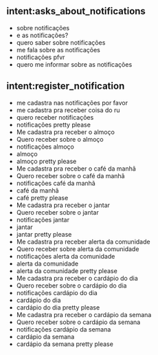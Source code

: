 ## intent:asks_about_notifications
- sobre notificações
- e as notificações?
- quero saber sobre notificações
- me fala sobre as notificações
- notificações pfvr
- quero me informar sobre as notificações

## intent:register_notification
- me cadastra nas notificações por favor
- me cadastra pra receber coisa do ru
- quero receber notificações
- notificações pretty please
- Me cadastra pra receber o almoço
- Quero receber sobre o almoço
- notificações almoço
- almoço
- almoço pretty please
- Me cadastra pra receber o café da manhã
- Quero receber sobre o café da manhã
- notificações café da manhã
- café da manhã
- café pretty please
- Me cadastra pra receber o jantar
- Quero receber sobre o jantar
- notificações jantar
- jantar
- jantar pretty please
- Me cadastra pra receber alerta da comunidade
- Quero receber sobre alerta da comunidade
- notificações alerta da comunidade
- alerta da comunidade
- alerta da comunidade pretty please
- Me cadastra pra receber o cardápio do dia
- Quero receber sobre o cardápio do dia
- notificações cardápio do dia
- cardápio do dia
- cardápio do dia pretty please
- Me cadastra pra receber o cardápio da semana
- Quero receber sobre o cardápio da semana
- notificações cardápio da semana
- cardápio da semana
- cardápio da semana pretty please
